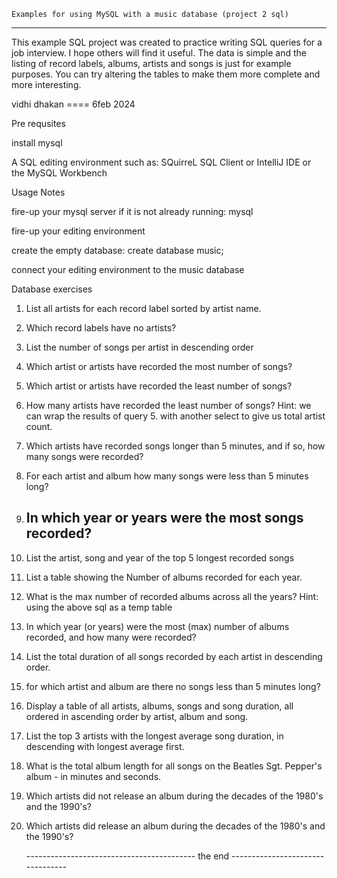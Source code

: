     Examples for using MySQL with a music database (project 2 sql)
 -------------------------------------------------------------------------------------------------- 

This example SQL project was created to practice writing SQL queries for a job interview. I hope others will find it useful. The data is simple and the listing of record labels, albums, artists and songs is just for example purposes. You can try altering the tables to make them more complete and more interesting.

vidhi dhakan ==== 6feb 2024

Pre requsites

install mysql

 A SQL editing environment such as: SQuirreL SQL Client or IntelliJ IDE or the MySQL Workbench

Usage Notes

fire-up your mysql server if it is not already running: mysql

fire-up your editing environment

create the empty database: create database music;

connect your editing environment to the music database


Database exercises

1. List all artists for each record label sorted by artist name.


2. Which record labels have no artists?


3. List the number of songs per artist in descending order 

4. Which artist or artists have recorded the most number of songs? 

5. Which artist or artists have recorded the least number of songs?  

6. How many artists have recorded the least number of songs? Hint: we can wrap the results of query 5. with another select to give us total artist count.
 

7. Which artists have recorded songs longer than 5 minutes, and if so, how many songs were recorded?  

8. For each artist and album how many songs were less than 5 minutes long? 

9. In which year or years were the most songs recorded?
    ----------------------------------------------------------------------
 

11. List the artist, song and year of the top 5 longest recorded songs  

12. List a table showing the Number of albums recorded for each year.
 

13. What is the max number of recorded albums across all the years? Hint: using the above sql as a temp table  

14. In which year (or years) were the most (max) number of albums recorded, and how many were recorded?  

15. List the total duration of all songs recorded by each artist in descending order.  

16. for which artist and album are there no songs less than 5 minutes long? 

17. Display a table of all artists, albums, songs and song duration, all ordered in ascending order by artist, album and song.  

18. List the top 3 artists with the longest average song duration, in descending with longest average first.  

19. What is the total album length for all songs on the Beatles Sgt. Pepper's album - in minutes and seconds.  

20. Which artists did not release an album during the decades of the 1980's and the 1990's?  

21. Which artists did release an album during the decades of the 1980's and the 1990's?

    ------------------------------------------ the end ---------------------------------
